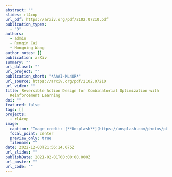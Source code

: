 ```yaml
---
abstract: ""
slides: rl4cop
url_pdf: https://arxiv.org/pdf/2102.07210.pdf
publication_types:
  - "3"
authors:
  - admin
  - Renqin Cai
  - Hongning Wang
author_notes: []
publication: arXiv
summary: ""
url_dataset: ""
url_project: ""
publication_short: "*AAAI-ML4OR*"
url_source: https://arxiv.org/pdf/2102.07210
url_video: ""
title: Reversible Action Design for Combinatorial Optimization with
  Reinforcement Learning
doi: ""
featured: false
tags: []
projects:
  - rl4cop
image:
  caption: "Image credit: [**Unsplash**](https://unsplash.com/photos/pLCdAaMFLTE)"
  focal_point: center
  preview_only: true
  filename: ""
date: 2022-12-03T21:56:14.075Z
url_slides: ""
publishDate: 2021-02-01T00:00:00.000Z
url_poster: ""
url_code: ""
---
```

